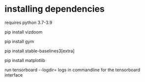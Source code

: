 # installing dependencies

requires python 3.7-3.9

pip install vizdoom

pip install gym

pip install stable-baselines3[extra]

pip install matplotlib

run tensorboard --logdir= logs in commandline for
the tensorboard interface
